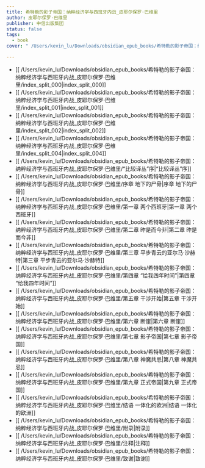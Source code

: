 ```yaml
---
title: 希特勒的影子帝国：纳粹经济学与西班牙内战_皮耶尔保罗·巴维里
author: 皮耶尔保罗·巴维里
publisher: 中信出版集团
status: false
tags:
  - book
cover: " /Users/kevin_lu/Downloads/obsidian_epub_books/希特勒的影子帝国：纳粹经济学与西班牙内战_皮耶尔保罗·巴维里/images/cover.jpeg"

---
```

- [[ /Users/kevin_lu/Downloads/obsidian_epub_books/希特勒的影子帝国：纳粹经济学与西班牙内战_皮耶尔保罗·巴维里/index_split_000|index_split_000]]
- [[ /Users/kevin_lu/Downloads/obsidian_epub_books/希特勒的影子帝国：纳粹经济学与西班牙内战_皮耶尔保罗·巴维里/index_split_001|index_split_001]]
- [[ /Users/kevin_lu/Downloads/obsidian_epub_books/希特勒的影子帝国：纳粹经济学与西班牙内战_皮耶尔保罗·巴维里/index_split_002|index_split_002]]
- [[ /Users/kevin_lu/Downloads/obsidian_epub_books/希特勒的影子帝国：纳粹经济学与西班牙内战_皮耶尔保罗·巴维里/index_split_004|index_split_004]]
- [[ /Users/kevin_lu/Downloads/obsidian_epub_books/希特勒的影子帝国：纳粹经济学与西班牙内战_皮耶尔保罗·巴维里/“比较译丛”序|“比较译丛”序]]
- [[ /Users/kevin_lu/Downloads/obsidian_epub_books/希特勒的影子帝国：纳粹经济学与西班牙内战_皮耶尔保罗·巴维里/序章 地下的尸骨|序章 地下的尸骨]]
- [[ /Users/kevin_lu/Downloads/obsidian_epub_books/希特勒的影子帝国：纳粹经济学与西班牙内战_皮耶尔保罗·巴维里/第一章 两个西班牙|第一章 两个西班牙]]
- [[ /Users/kevin_lu/Downloads/obsidian_epub_books/希特勒的影子帝国：纳粹经济学与西班牙内战_皮耶尔保罗·巴维里/第二章 昨是而今非|第二章 昨是而今非]]
- [[ /Users/kevin_lu/Downloads/obsidian_epub_books/希特勒的影子帝国：纳粹经济学与西班牙内战_皮耶尔保罗·巴维里/第三章 平步青云的亚尔马·沙赫特|第三章 平步青云的亚尔马·沙赫特]]
- [[ /Users/kevin_lu/Downloads/obsidian_epub_books/希特勒的影子帝国：纳粹经济学与西班牙内战_皮耶尔保罗·巴维里/第四章 “给我四年时间”|第四章 “给我四年时间”]]
- [[ /Users/kevin_lu/Downloads/obsidian_epub_books/希特勒的影子帝国：纳粹经济学与西班牙内战_皮耶尔保罗·巴维里/第五章 干涉开始|第五章 干涉开始]]
- [[ /Users/kevin_lu/Downloads/obsidian_epub_books/希特勒的影子帝国：纳粹经济学与西班牙内战_皮耶尔保罗·巴维里/第六章 断崖|第六章 断崖]]
- [[ /Users/kevin_lu/Downloads/obsidian_epub_books/希特勒的影子帝国：纳粹经济学与西班牙内战_皮耶尔保罗·巴维里/第七章 影子帝国|第七章 影子帝国]]
- [[ /Users/kevin_lu/Downloads/obsidian_epub_books/希特勒的影子帝国：纳粹经济学与西班牙内战_皮耶尔保罗·巴维里/第八章 神魔共忌|第八章 神魔共忌]]
- [[ /Users/kevin_lu/Downloads/obsidian_epub_books/希特勒的影子帝国：纳粹经济学与西班牙内战_皮耶尔保罗·巴维里/第九章 正式帝国|第九章 正式帝国]]
- [[ /Users/kevin_lu/Downloads/obsidian_epub_books/希特勒的影子帝国：纳粹经济学与西班牙内战_皮耶尔保罗·巴维里/结语 一体化的欧洲|结语 一体化的欧洲]]
- [[ /Users/kevin_lu/Downloads/obsidian_epub_books/希特勒的影子帝国：纳粹经济学与西班牙内战_皮耶尔保罗·巴维里/附录|附录]]
- [[ /Users/kevin_lu/Downloads/obsidian_epub_books/希特勒的影子帝国：纳粹经济学与西班牙内战_皮耶尔保罗·巴维里/注释|注释]]
- [[ /Users/kevin_lu/Downloads/obsidian_epub_books/希特勒的影子帝国：纳粹经济学与西班牙内战_皮耶尔保罗·巴维里/致谢|致谢]]
